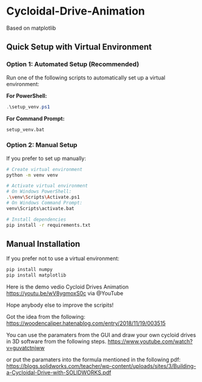 # Cycloidal-Drive-Animation
Based on matplotlib

## Quick Setup with Virtual Environment

### Option 1: Automated Setup (Recommended)
Run one of the following scripts to automatically set up a virtual environment:

**For PowerShell:**
```powershell
.\setup_venv.ps1
```

**For Command Prompt:**
```cmd
setup_venv.bat
```

### Option 2: Manual Setup
If you prefer to set up manually:

```bash
# Create virtual environment
python -m venv venv

# Activate virtual environment
# On Windows PowerShell:
.\venv\Scripts\Activate.ps1
# On Windows Command Prompt:
venv\Scripts\activate.bat

# Install dependencies
pip install -r requirements.txt
```

## Manual Installation
If you prefer not to use a virtual environment:

```bash
pip install numpy
pip install matplotlib
```

Here is the demo vedio
Cycloid Drives Animation https://youtu.be/wV8ygmoxS0c via @YouTube 

Hope anybody else to improve the scripits!

Got the idea from the following:
https://woodencaliper.hatenablog.com/entry/2018/11/19/003515

You can use the paramaters from the GUI and draw your own cycloid drives in 3D software from the following steps.
https://www.youtube.com/watch?v=guvatctnjww

or put the paramaters into the formula mentioned in the following pdf:
https://blogs.solidworks.com/teacher/wp-content/uploads/sites/3/Building-a-Cycloidal-Drive-with-SOLIDWORKS.pdf
